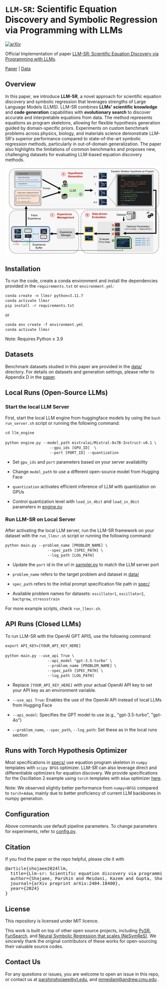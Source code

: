 # `LLM-SR`: Scientific Equation Discovery and Symbolic Regression via Programming with LLMs

[![arXiv](https://img.shields.io/badge/arXiv-2404.18400-b31b1b.svg)](https://arxiv.org/abs/2404.18400)


Official Implementation of paper [LLM-SR: Scientific Equation Discovery via Programming with LLMs](https://arxiv.org/abs/2404.18400).


[Paper](https://arxiv.org/abs/2404.18400) | [Data](https://github.com/deep-symbolic-mathematics/LLM-SR/data/)


## Overview
In this paper, we introduce **LLM-SR**, a novel approach for scientific equation discovery and symbolic regression that leverages strengths of Large Language Models (LLMS). LLM-SR combines **LLMs' scientific knowledge** and **code generation** capabilities with **evolutionary search** to discover accurate and interpretable equations from data. The method represents equations as program skeletons, allowing for flexible hypothesis generation guided by domain-specific priors. Experiments on custom benchmark problems across physics, biology, and materials science demonstrate LLM-SR's superior performance compared to state-of-the-art symbolic regression methods, particularly in out-of-domain generalization. The paper also highlights the limitations of common benchmarks and proposes new, challenging datasets for evaluating LLM-based equation discovery methods.


![LLMSR-viz](./images/LLMSR.jpg)

## Installation

To run the code, create a conda environment and install the dependencies provided in the `requirements.txt` or `environment.yml`:

```
conda create -n llmsr python=3.11.7
conda activate llmsr
pip install -r requirements.txt
```

or 

```
conda env create -f environment.yml
conda activate llmsr
```

Note: Requires Python ≥ 3.9


## Datasets
Benchmark datasets studied in this paper are provided in the [data/](./data) directory. For details on datasets and generation settings, please refer to Appendix D in the [paper](https://arxiv.org/abs/2404.18400).


## Local Runs (Open-Source LLMs)

### Start the local LLM Server

First, start the local LLM engine from huggingface models by using the `bash run_server.sh` script or running the following command: 

```
cd llm_engine

python engine.py --model_path mistralai/Mixtral-8x7B-Instruct-v0.1 \
                    --gpu_ids [GPU_ID]  \
                    --port [PORT_ID] --quantization
```

* Set `gpu_ids` and `port` parameters based on your server availability

* Change `model_path` to use a different open-source model from Hugging Face

* `quantization` activates efficient inference of LLM with quantization on GPUs

* Control quantization level with `load_in_4bit` and `load_in_8bit` parameters in [engine.py](./llm_engine/engine.py)



### Run LLM-SR on Local Server
After activating the local LLM server, run the LLM-SR framework on your dataset with the `run_llmsr.sh` script or running the following command: 

```
python main.py --problem_name [PROBLEM_NAME] \
                   --spec_path [SPEC_PATH] \
                   --log_path [LOG_PATH]
```

* Update the `port` id in the url in [sampler.py](./llmsr/sampler.py) to match the LLM server port

* `problem_name` refers to the target problem and dataset in [data/](./data)

* `spec_path` refers to the initial prompt specification file path in [spec/](./specs) 

* Available problem names for datasets: `oscillator1`, `oscillator2`, `bactgrow`, `stressstrain`

For more example scripts, check `run_llmsr.sh`. 



## API Runs (Closed LLMs)
To run LLM-SR with the OpenAI GPT APIS, use the following command: 

```
export API_KEY=[YOUR_API_KEY_HERE]

python main.py --use_api True \
                   --api_model "gpt-3.5-turbo" \
                   --problem_name [PROBLEM_NAME] \
                   --spec_path [SPEC_PATH] \
                   --log_path [LOG_PATH]
```

* Replace `[YOUR_API_KEY_HERE]` with your actual OpenAI API key to set your API key as an environment variable. 

* `--use_api True`: Enables the use of the OpenAI API instead of local LLMs from Hugging Face

* `--api_model`: Specifies the GPT model to use (e.g., "gpt-3.5-turbo", "gpt-4o")

* `--problem_name`, `--spec_path`, `--log_path`: Set these as in the local runs section



## Runs with Torch Hypothesis Optimizer

Most specifications in [specs/](./specs) use equation program skeleton in `numpy` templates with `scipy BFGS` optimizer. LLM-SR can also leverage direct and differentiable optimizers for equation discovery. We provide specifications for the Oscillation 2 example using `torch` templates with `Adam` optimizer [here](./specs/specification_oscillator2_torch.txt).

Note: We observed slightly better performance from `numpy+BFGS` compared to `torch+Adam`, mainly due to better proficiency of current LLM backbones in numpy generation.


## Configuration 

Above commands use default pipeline parameters. To change parameters for experiments, refer to [config.py](./llmsr/config.py).



## Citation
If you find the paper or the repo helpful, please cite it with
<pre>
@article{shojaee2024llm,
  title={Llm-sr: Scientific equation discovery via programming with large language models},
  author={Shojaee, Parshin and Meidani, Kazem and Gupta, Shashank and Farimani, Amir Barati and Reddy, Chandan K},
  journal={arXiv preprint arXiv:2404.18400},
  year={2024}
}
</pre>


## License 
This repository is licensed under MIT licence.



This work is built on top of other open source projects, including [PySR](https://github.com/MilesCranmer/PySR), [FunSearch](https://github.com/google-deepmind/funsearch), and [Neural Symbolic Regression that scales (NeSymReS)](https://github.com/SymposiumOrganization/NeuralSymbolicRegressionThatScales). We sincerely thank the original contributors of these works for open-sourcing their valuable source codes. 



## Contact Us
For any questions or issues, you are welcome to open an issue in this repo, or contact us at parshinshojaee@vt.edu, and mmeidani@andrew.cmu.edu .
